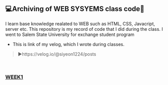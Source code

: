 ## 💻Archiving of WEB SYSYEMS class code🌟
I learn base knowledge realated to WEB such as HTML, CSS, Javacript, server etc. This repository is my record of code that I did during the class. I went to Salem State University for exchange student program
- This is link of my velog, which I wrote during classes.
> ▶️https://velog.io/@siyeon1224/posts
<br>
<h3><a href="https://github.com/siyeon9302/ITE-web-systems/tree/week1">WEEK1</a></h3>

